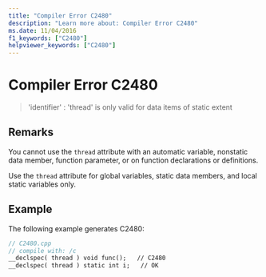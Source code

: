 ```yaml
---
title: "Compiler Error C2480"
description: "Learn more about: Compiler Error C2480"
ms.date: 11/04/2016
f1_keywords: ["C2480"]
helpviewer_keywords: ["C2480"]
---
```

# Compiler Error C2480

> 'identifier' : 'thread' is only valid for data items of static extent

## Remarks

You cannot use the `thread` attribute with an automatic variable, nonstatic data member, function parameter, or on function declarations or definitions.

Use the `thread` attribute for global variables, static data members, and local static variables only.

## Example

The following example generates C2480:

```cpp
// C2480.cpp
// compile with: /c
__declspec( thread ) void func();   // C2480
__declspec( thread ) static int i;   // OK
```
